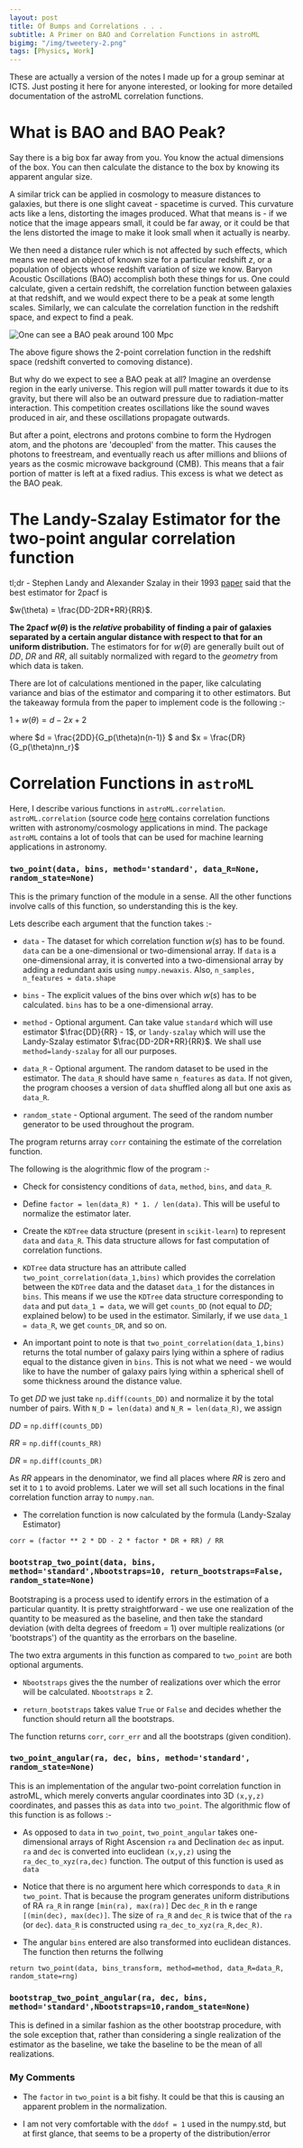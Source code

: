 ```yaml
---
layout: post
title: Of Bumps and Correlations . . .
subtitle: A Primer on BAO and Correlation Functions in astroML
bigimg: "/img/tweetery-2.png"
tags: [Physics, Work]
---
```


These are actually a version of the notes I made up for a group seminar at ICTS. Just posting it here for anyone interested, or looking for more detailed documentation of the astroML correlation functions.

# What is BAO and BAO Peak?

Say there is a big box far away from you. You know the actual dimensions of the box. You can then calculate the distance to the box by knowing its apparent angular size.


A similar trick can be applied in cosmology to measure distances to galaxies, but there is one slight caveat - spacetime is curved. This curvature acts like a lens, distorting the images produced. What that means is - if we notice that the image appears small, it could be far away, or it could be that the lens distorted the image to make it look small when it actually is nearby.


We then need a distance ruler which is not affected  by such effects, which means we need an object of known size for a particular redshift $z$, or a population of objects whose redshift variation of size we know. Baryon Acoustic Oscillations (BAO) accomplish both these things for us. One could calculate, given a certain redshift, the correlation function between galaxies at that redshift, and we would expect there to be a peak at some length scales. Similarly, we can calculate the correlation function in the redshift space, and expect to find a peak.

![One can see a BAO peak around 100 Mpc](/img/BAO.png)

The above figure shows the 2-point correlation function in the redshift space (redshift converted to comoving distance). 

But why do we expect to see a BAO peak at all? Imagine an overdense region in the early universe. This region will pull matter towards it due to its gravity, but there will also be an outward pressure due to radiation-matter interaction. This competition creates oscillations like the sound waves produced in air, and these oscillations propagate outwards.

But after a point, electrons and protons combine to form the Hydrogen atom, and the photons are 'decoupled' from the matter. This causes the photons to freestream, and eventually reach us after millions and bliions of years as the cosmic microwave background (CMB). This means that a fair portion of matter is left at a fixed radius. This excess is what we detect as the BAO peak.


# The Landy-Szalay Estimator for the two-point angular correlation function

tl;dr - Stephen Landy and Alexander Szalay in their 1993 [paper](http://adsabs.harvard.edu/abs/1993ApJ...412...64L) said that the best estimator for 2pacf is 

$w(\theta) = \frac{DD-2DR+RR}{RR}$.


**The 2pacf $w(\theta)$ is the _relative_ probability of finding a pair of galaxies separated by a certain angular distance with respect to that for an uniform distribution.** The estimators for for $w(\theta)$ are generally built out of $DD$, $DR$ and $RR$, all suitably normalized with regard to the _geometry_ from which data is taken.

There are lot of calculations mentioned in the paper, like calculating variance and bias of the estimator and comparing it to other estimators. But the takeaway formula from the paper to implement code is the following :-

$1 + w(\theta) = d - 2x + 2$

where $d = \frac{2DD}{G_p(\theta)n(n-1)} $ and $x = \frac{DR}{G_p(\theta)nn_r}$

# Correlation Functions in `astroML`

 Here, I describe various functions in `astroML.correlation`. `astroML.correlation` (source code [here](https://github.com/astroML/astroML/blob/master/astroML/correlation.py) contains correlation functions written with astronomy/cosmology applications in mind. The package `astroML` contains a lot of tools that can be used for machine learning applications in astronomy.
 
### `two_point(data, bins, method='standard', data_R=None, random_state=None)`
This is the primary function of the module in a sense. All the other functions involve calls of this function, so understanding this is the key.

Lets describe each argument that the function takes :-

* `data` - The dataset for which correlation function $w(s)$ has to be found. `data` can be a one-dimensional or two-dimensional array. If `data` is a one-dimensional array, it is converted into a two-dimensional array by adding a redundant axis using `numpy.newaxis`. Also, `n_samples, n_features = data.shape`

* `bins` - The explicit values of the bins over which $w(s)$ has to be calculated. `bins` has to be a one-dimensional array.

* `method` - Optional argument. Can take value `standard` which will use estimator $\frac{DD}{RR} - 1$, or `landy-szalay` which will use the Landy-Szalay estimator $\frac{DD-2DR+RR}{RR}$. We shall use `method=landy-szalay` for all our purposes.

* `data_R` - Optional argument. The random dataset to be used in the estimator. The `data_R` should have same `n_features` as `data`. If not given, the program chooses a version of `data` shuffled along all but one axis as `data_R`. 

* `random_state` - Optional argument. The seed of the random number generator to be used throughout the program.


The program returns array `corr` containing the estimate of the correlation function.

The following is the alogrithmic flow of the program :-

* Check for consistency conditions of `data`, `method`, `bins`, and `data_R`.


* Define `factor = len(data_R) * 1. / len(data)`. This will be useful to normalize the estimator later.


* Create the `KDTree` data structure (present in `scikit-learn`) to represent `data` and `data_R`. This data structure allows for fast computation of correlation functions.


* `KDTree` data structure has an attribute called `two_point_correlation(data_1,bins)` which provides the correlation between the `KDTree` data and the dataset `data_1` for the distances in `bins`. This means if we use the `KDTree` data structure corresponding to `data` and put `data_1 = data`, we will get `counts_DD` (not equal to $DD$; explained below) to be used in the estimator. Similarly, if we use `data_1 = data_R`, we get `counts_DR`, and so on.


* An important point to note is that `two_point_correlation(data_1,bins)` returns the total number of galaxy pairs lying within a sphere of radius equal to the distance given in `bins`. This is not what we need - we would like to have the number of galaxy pairs lying within a spherical shell of some thickness around the distance value. 

 To get $DD$ we just take `np.diff(counts_DD)` and normalize it by the total number of pairs. With `N_D = len(data)` and `N_R = len(data_R)`, we assign
 
 $DD$ = `np.diff(counts_DD)`
 
 $RR$ = `np.diff(counts_RR)`
 
 $DR$ = `np.diff(counts_DR)`
 
 As $RR$ appears in the denominator, we find all places where $RR$ is zero and set it to `1` to avoid problems. Later we will set all such locations in the final correlation function array to `numpy.nan`. 
 
 
* The correlation function is now calculated by the formula (Landy-Szalay Estimator)

 `corr = (factor ** 2 * DD - 2 * factor * DR + RR) / RR`

### `bootstrap_two_point(data, bins, method='standard',Nbootstraps=10, return_bootstraps=False, random_state=None)`

Bootstraping is a process used to identify errors in the estimation of a particular quantity. It is pretty straightforward - we use one realization of the quantity to be measured as the baseline, and then take the standard deviation (with delta degrees of freedom = 1) over multiple realizations (or 'bootstraps') of the quantity as the errorbars on the baseline.

The two extra arguments in this function as compared to `two_point` are both optional arguments.

 * `Nbootstraps` gives the the number of realizations over which the error will be calculated. `Nbootstraps` $\ge$ 2.

 * `return_bootstraps` takes value `True` or `False` and decides whether the function should return all the bootstraps.
 
The function returns `corr`, `corr_err` and all the bootstraps (given condition).

### `two_point_angular(ra, dec, bins, method='standard', random_state=None)`

This is an implementation of the angular two-point correlation function in astroML, which merely converts angular coordinates into 3D `(x,y,z)` coordinates, and passes this as `data` into `two_point`. The algorithmic flow of this function is as follows :-

 * As opposed to `data` in `two_point`, `two_point_angular` takes one-dimensional arrays of Right Ascension `ra` and Declination `dec` as input. `ra` and `dec` is converted into euclidean `(x,y,z)` using the `ra_dec_to_xyz(ra,dec)` function. The output of this function is used as `data`
 
 * Notice that there is no argument here which corresponds to `data_R` in `two_point`. That is because the program generates uniform distributions of RA `ra_R` in range `[min(ra), max(ra)]` Dec `dec_R` in th e range `[(min(dec), max(dec)]`. The size of `ra_R` and `dec_R` is twice that of the `ra` (or `dec`). `data_R` is constructed using `ra_dec_to_xyz(ra_R,dec_R)`.
 
 * The angular `bins` entered are also transformed into euclidean distances. The function then returns the follwing 
 
 `return two_point(data, bins_transform, method=method, data_R=data_R, random_state=rng)`
 
 
### `bootstrap_two_point_angular(ra, dec, bins, method='standard',Nbootstraps=10,random_state=None)`

  This is defined in a similar fashion as the other bootstrap procedure, with the sole exception that, rather than considering a single realization of the estimator as the baseline, we take the baseline to be the mean of all realizations.
  
### My Comments
 
 * The `factor` in `two_point` is a bit fishy. It could be that this is causing an apparent problem in the normalization.
 
 * I am not very comfortable with the `ddof = 1` used in the numpy.std, but at first glance, that seems to be a property of the distribution/error
 
